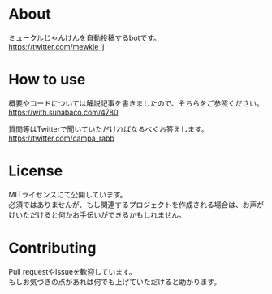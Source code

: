 # About  
ミュークルじゃんけんを自動投稿するbotです。  
https://twitter.com/mewkle_j  

# How to use  
概要やコードについては解説記事を書きましたので、そちらをご参照ください。  
https://with.sunabaco.com/4780  

質問等はTwitterで聞いていただければなるべくお答えします。  
https://twitter.com/campa_rabb  

# License
MITライセンスにて公開しています。  
必須ではありませんが、もし関連するプロジェクトを作成される場合は、お声がけいただけると何かお手伝いができるかもしれません。  

# Contributing
Pull requestやIssueを歓迎しています。  
もしお気づきの点があれば何でも上げていただけると助かります。
